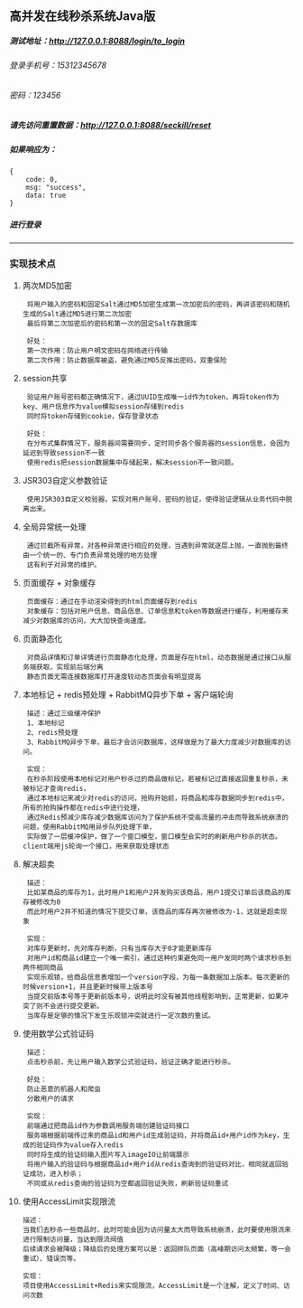## 高并发在线秒杀系统Java版

##### 测试地址：http://127.0.0.1:8088/login/to_login<br>
###### 登录手机号：15312345678<br>
###### 密码：123456

##### 请先访问重置数据：http://127.0.0.1:8088/seckill/reset<br>
##### 如果响应为：
```
{
    code: 0,
    msg: "success",
    data: true
}
```
##### 进行登录
<hr>

### 实现技术点

1. 两次MD5加密
        
        将用户输入的密码和固定Salt通过MD5加密生成第一次加密后的密码，再讲该密码和随机生成的Salt通过MD5进行第二次加密
        最后将第二次加密后的密码和第一次的固定Salt存数据库
        
        好处：
        第一次作用：防止用户明文密码在网络进行传输
        第二次作用：防止数据库被盗，避免通过MD5反推出密码，双重保险
        
2. session共享
        
        验证用户账号密码都正确情况下，通过UUID生成唯一id作为token，再将token作为key、用户信息作为value模拟session存储到redis
        同时将token存储到cookie，保存登录状态

        好处： 
        在分布式集群情况下，服务器间需要同步，定时同步各个服务器的session信息，会因为延迟到导致session不一致
        使用redis把session数据集中存储起来，解决session不一致问题。

3. JSR303自定义参数验证
        
        使用JSR303自定义校验器，实现对用户账号、密码的验证，使得验证逻辑从业务代码中脱离出来。

4. 全局异常统一处理
        
        通过拦截所有异常，对各种异常进行相应的处理，当遇到异常就逐层上抛，一直抛到最终由一个统一的、专门负责异常处理的地方处理
        这有利于对异常的维护。

5. 页面缓存 + 对象缓存
        
        页面缓存：通过在手动渲染得到的html页面缓存到redis
        对象缓存：包括对用户信息、商品信息、订单信息和token等数据进行缓存，利用缓存来减少对数据库的访问，大大加快查询速度。
6. 页面静态化
        
        对商品详情和订单详情进行页面静态化处理，页面是存在html，动态数据是通过接口从服务端获取，实现前后端分离
        静态页面无需连接数据库打开速度较动态页面会有明显提高

7. 本地标记 + redis预处理 + RabbitMQ异步下单 + 客户端轮询
        
        描述：通过三级缓冲保护
        1、本地标记
        2、redis预处理 
        3、RabbitMQ异步下单，最后才会访问数据库，这样做是为了最大力度减少对数据库的访问。

        实现：
        在秒杀阶段使用本地标记对用户秒杀过的商品做标记，若被标记过直接返回重复秒杀，未被标记才查询redis，
        通过本地标记来减少对redis的访问，抢购开始前，将商品和库存数据同步到redis中，所有的抢购操作都在redis中进行处理，
        通过Redis预减少库存减少数据库访问为了保护系统不受高流量的冲击而导致系统崩溃的问题，使用RabbitMQ用异步队列处理下单，
        实际做了一层缓冲保护，做了一个窗口模型，窗口模型会实时的刷新用户秒杀的状态。client端用js轮询一个接口，用来获取处理状态
        
8. 解决超卖
        
        描述：
        比如某商品的库存为1，此时用户1和用户2并发购买该商品，用户1提交订单后该商品的库存被修改为0
        而此时用户2并不知道的情况下提交订单，该商品的库存再次被修改为-1，这就是超卖现象

        实现：
        对库存更新时，先对库存判断，只有当库存大于0才能更新库存
        对用户id和商品id建立一个唯一索引，通过这种约束避免同一用户发同时两个请求秒杀到两件相同商品
        实现乐观锁，给商品信息表增加一个version字段，为每一条数据加上版本。每次更新的时候version+1，并且更新时候带上版本号
        当提交前版本号等于更新前版本号，说明此时没有被其他线程影响到，正常更新，如果冲突了则不会进行提交更新。
        当库存是足够的情况下发生乐观锁冲突就进行一定次数的重试。
        
9. 使用数学公式验证码
        
        描述：
        点击秒杀前，先让用户输入数学公式验证码，验证正确才能进行秒杀。
        
        好处：
        防止恶意的机器人和爬虫
        分散用户的请求
        
        实现：
        前端通过把商品id作为参数调用服务端创建验证码接口
        服务端根据前端传过来的商品id和用户id生成验证码，并将商品id+用户id作为key，生成的验证码作为value存入redis
        同时将生成的验证码输入图片写入imageIO让前端展示
        将用户输入的验证码与根据商品id+用户id从redis查询到的验证码对比，相同就返回验证成功，进入秒杀；
        不同或从redis查询的验证码为空都返回验证失败，刷新验证码重试
        
10. 使用AccessLimit实现限流
        
        描述：
        当我们去秒杀一些商品时，此时可能会因为访问量太大而导致系统崩溃，此时要使用限流来进行限制访问量，当达到限流阀值
        后续请求会被降级；降级后的处理方案可以是：返回排队页面（高峰期访问太频繁，等一会重试）、错误页等。
        
        实现：
        项目使用AccessLimit+Redis来实现限流，AccessLimit是一个注解，定义了时间、访问次数
        
